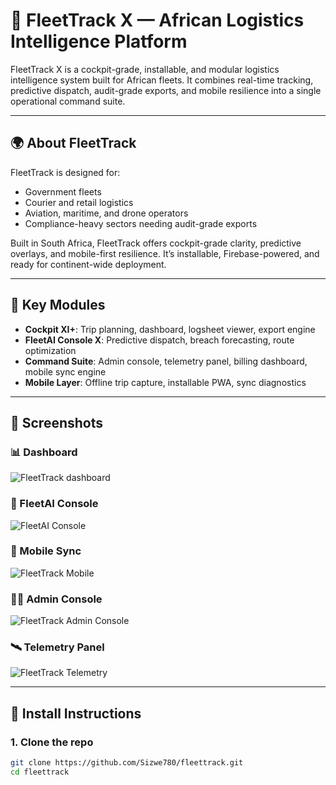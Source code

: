 # 🚀 FleetTrack X — African Logistics Intelligence Platform

FleetTrack X is a cockpit-grade, installable, and modular logistics intelligence system built for African fleets. It combines real-time tracking, predictive dispatch, audit-grade exports, and mobile resilience into a single operational command suite.

---

## 🌍 About FleetTrack

FleetTrack is designed for:

- Government fleets
- Courier and retail logistics
- Aviation, maritime, and drone operators
- Compliance-heavy sectors needing audit-grade exports

Built in South Africa, FleetTrack offers cockpit-grade clarity, predictive overlays, and mobile-first resilience. It’s installable, Firebase-powered, and ready for continent-wide deployment.

---

## 🧠 Key Modules

- **Cockpit XI+**: Trip planning, dashboard, logsheet viewer, export engine
- **FleetAI Console X**: Predictive dispatch, breach forecasting, route optimization
- **Command Suite**: Admin console, telemetry panel, billing dashboard, mobile sync engine
- **Mobile Layer**: Offline trip capture, installable PWA, sync diagnostics

---

## 📸 Screenshots

### 📊 Dashboard
![FleetTrack dashboard](https://thefleetoffice.zendesk.com/hc/en-us/articles/4408149441689-FleetTrack-Tracking-Display)

### 🧠 FleetAI Console
![FleetAI Console](https://blog.jetbrains.com/fleet/2023/06/fleet-1-19-ai-powered-features-and-easier-configuration-for-rust-analyzer-python-interpreters-and-npm/)

### 📱 Mobile Sync
![FleetTrack Mobile](https://play.google.com/store/apps/details?id=fleet.track.app)

### 🧑‍💼 Admin Console
![FleetTrack Admin Console](https://gpstechnologies.com/smartfleettrack-sample-reports/)

### 🛰️ Telemetry Panel
![FleetTrack Telemetry](https://plottera.com/overview-1425/)

---

## 📱 Install Instructions

### 1. Clone the repo

```bash
git clone https://github.com/Sizwe780/fleettrack.git
cd fleettrack
